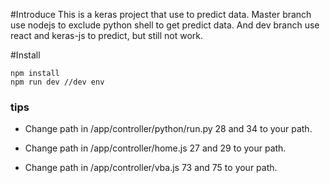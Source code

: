 #Introduce
This is a keras project that use to predict data. Master branch use nodejs to exclude python shell to get predict data. And dev branch use react and keras-js to predict, but still not work.

#Install
```
npm install
npm run dev //dev env
```
### tips

- Change path in /app/controller/python/run.py 28 and 34 to your path.
- Change path in /app/controller/home.js 27 and 29 to your path.

- Change path in /app/controller/vba.js 73 and 75 to your path.
